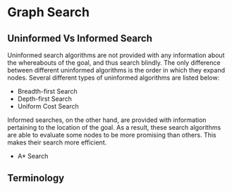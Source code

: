 # Graph Search

## Uninformed Vs Informed Search

Uninformed search algorithms are not provided with any information about the whereabouts of the goal, and thus search blindly. The only difference between different uninformed algorithms is the order in which they expand nodes. Several different types of uninformed algorithms are listed below:

- Breadth-first Search
- Depth-first Search
- Uniform Cost Search

Informed searches, on the other hand, are provided with information pertaining to the location of the goal. As a result, these search algorithms are able to evaluate some nodes to be more promising than others. This makes their search more efficient. 

- A* Search

## Terminology

